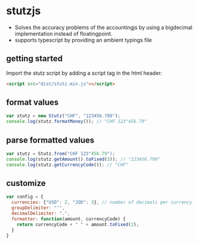 # stutzjs
* Solves the accuracy problems of the accountingjs by using a bigdecimal implementation instead of floatingpoint.
* supports typescript by providing an ambient typings file

## getting started
Import the stutz script by adding a script tag in the html header:
```html
<script src="dist/stutz.min.js"></script>
```

## format values
```js
var stutz = new Stutz("CHF", "123456.789");
console.log(stutz.formatMoney()); // "CHF 123"456.79" 
```

## parse formatted values
```js
var stutz = Stutz.from("CHF 123"456.79");
console.log(stutz.getAmount().toFixed(3)); // "123456.790" 
console.log(stutz.getCurrencyCode()); // "CHF" 
```

## customize
```js
var config = {
  currencies: {"USD": 2, "JOD": 3}, // number of decimals per currency
  groupDelimiter: "'",
  decimalDelimiter: ".",
  formatter: function(amount, currencyCode) {
    return currencyCode + " " + amount.toFixed(2);
  }
}
```
